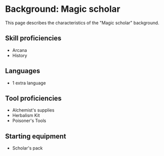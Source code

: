 # Background: Magic scholar

This page describes the characteristics of the "Magic scholar" background.

## Skill proficiencies

* Arcana
* History

## Languages

* 1 extra language

## Tool proficiencies

* Alchemist's supplies
* Herbalism Kit
* Poisoner's Tools

## Starting equipment

* Scholar's pack
